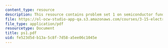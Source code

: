 ```yaml
---
content_type: resource
description: This resource contains problem set 1 on semiconductor fundamentals.
file: https://ol-ocw-studio-app-qa.s3.amazonaws.com/courses/3-15-electrical-optical-magnetic-materials-and-devices-fall-2006/fe523d5db13a5c8f7d58a5ee06c1045e_ps1.pdf
file_type: application/pdf
resourcetype: Document
title: ps1.pdf
uid: fe523d5d-b13a-5c8f-7d58-a5ee06c1045e
---
```

